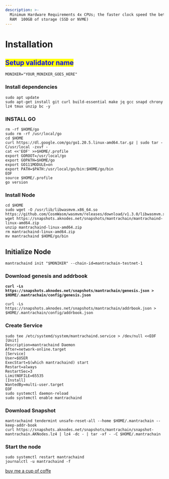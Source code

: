 ```yaml
---
description: >-
  Minimum Hardware Requirements 4x CPUs; the faster clock speed the better  8GB
  RAM  100GB of storage (SSD or NVME)
---
```


# Installation

## <mark style="color:blue;">Setup validator name</mark> <a href="#setup-validator-name" id="setup-validator-name"></a>

```
MONIKER="YOUR_MONIKER_GOES_HERE"
```

### Install dependencies <a href="#install-dependencies" id="install-dependencies"></a>

```
sudo apt update
sudo apt-get install git curl build-essential make jq gcc snapd chrony lz4 tmux unzip bc -y
```

### **INSTALL GO**

```
rm -rf $HOME/go
sudo rm -rf /usr/local/go
cd $HOME
curl https://dl.google.com/go/go1.20.5.linux-amd64.tar.gz | sudo tar -C/usr/local -zxvf -
cat <<'EOF' >>$HOME/.profile
export GOROOT=/usr/local/go
export GOPATH=$HOME/go
export GO111MODULE=on
export PATH=$PATH:/usr/local/go/bin:$HOME/go/bin
EOF
source $HOME/.profile
go version
```

### Install Node

```
cd $HOME
sudo wget -O /usr/lib/libwasmvm.x86_64.so https://github.com/CosmWasm/wasmvm/releases/download/v1.3.0/libwasmvm.x86_64.so
wget https://snapshots.aknodes.net/snapshots/mantrachain/mantrachaind-linux-amd64.zip
unzip mantrachaind-linux-amd64.zip
rm mantrachaind-linux-amd64.zip
mv mantrachaind $HOME/go/bin

```

## **Initialize Node**

```
mantrachaind init "$MONIKER" --chain-id=mantrachain-testnet-1
```

### Download genesis and addrbook

<pre><code><strong>curl -Ls https://snapshots.aknodes.net/snapshots/mantrachain/genesis.json > $HOME/.mantrachain/config/genesis.json
</strong></code></pre>

```
curl -Ls https://snapshots.aknodes.net/snapshots/mantrachain/addrbook.json > $HOME/.mantrachain/config/addrbook.json
```

### **Create Service**

```
sudo tee /etc/systemd/system/mantrachaind.service > /dev/null <<EOF
[Unit]
Description=mantrachaind Daemon
After=network-online.target
[Service]
User=$USER
ExecStart=$(which mantrachaind) start
Restart=always
RestartSec=3
LimitNOFILE=65535
[Install]
WantedBy=multi-user.target
EOF
sudo systemctl daemon-reload
sudo systemctl enable mantrachaind
```

### **Download Snapshot**

```
mantrachaind tendermint unsafe-reset-all --home $HOME/.mantrachain --keep-addr-book 
curl https://snapshots.aknodes.net/snapshots/mantrachain/snapshot-mantrachain.AKNodes.lz4 | lz4 -dc - | tar -xf - -C $HOME/.mantrachain
```

### Start the node

```
sudo systemctl restart mantrachaind
journalctl -u mantrachaind -f
```

[buy me a cup of coffe](https://www.paypal.com/paypalme/AbdelAkridi?country.x=NL\&locale.x=en\_US)
